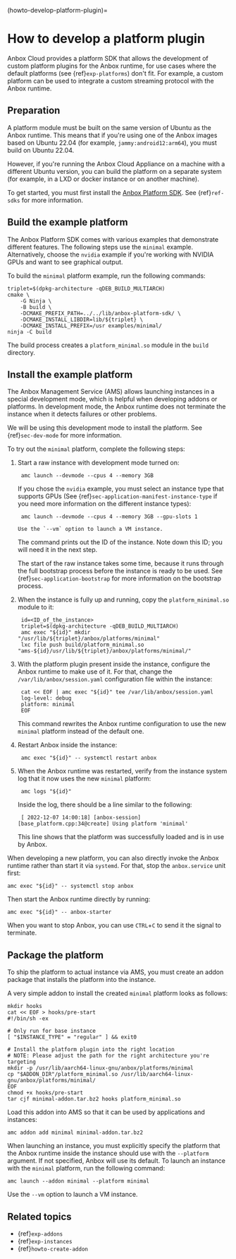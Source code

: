 (howto-develop-platform-plugin)=
# How to develop a platform plugin

Anbox Cloud provides a platform SDK that allows the development of custom platform plugins for the Anbox runtime, for use cases where the default platforms (see {ref}`exp-platforms`) don't fit. For example, a custom platform can be used to integrate a custom streaming protocol with the Anbox runtime.

## Preparation

A platform module must be built on the same version of Ubuntu as the Anbox runtime. This means that if you're using one of the Anbox images based on Ubuntu 22.04 (for example, `jammy:android12:arm64`), you must build on Ubuntu 22.04.

However, if you're running the Anbox Cloud Appliance on a machine with a different Ubuntu version, you can build the platform on a separate system (for example, in a LXD or docker instance or on another machine).

To get started, you must first install the [Anbox Platform SDK](https://github.com/canonical/anbox-platform-sdk). See {ref}`ref-sdks` for more information.

## Build the example platform

The Anbox Platform SDK comes with various examples that demonstrate different features. The following steps use the `minimal` example. Alternatively, choose the `nvidia` example if you're working with NVIDIA GPUs and want to see graphical output.

To build the `minimal` platform example, run the following commands:

    triplet=$(dpkg-architecture -qDEB_BUILD_MULTIARCH)
    cmake \
        -G Ninja \
        -B build \
        -DCMAKE_PREFIX_PATH=../../lib/anbox-platform-sdk/ \
        -DCMAKE_INSTALL_LIBDIR=lib/${triplet} \
        -DCMAKE_INSTALL_PREFIX=/usr examples/minimal/
    ninja -C build

The build process creates a `platform_minimal.so` module in the `build` directory.

## Install the example platform

The Anbox Management Service (AMS) allows launching instances in a special development mode, which is helpful when developing addons or platforms. In development mode, the Anbox runtime does not terminate the instance when it detects failures or other problems.

We will be using this development mode to install the platform. See {ref}`sec-dev-mode` for more information.

To try out the `minimal` platform, complete the following steps:

1. Start a raw instance with development mode turned on:

        amc launch --devmode --cpus 4 --memory 3GB

   If you chose the `nvidia` example, you must select an instance type that supports GPUs (See {ref}`sec-application-manifest-instance-type` if you need more information on the different instance types):

        amc launch --devmode --cpus 4 --memory 3GB --gpu-slots 1

    ```{note}
    Use the `--vm` option to launch a VM instance.
    ```

   The command prints out the ID of the instance. Note down this ID; you will need it in the next step.

   The start of the raw instance takes some time, because it runs through the full bootstrap process before the instance is ready to be used. See {ref}`sec-application-bootstrap` for more information on the bootstrap process.

1. When the instance is fully up and running, copy the `platform_minimal.so` module to it:

        id=<ID_of_the_instance>
        triplet=$(dpkg-architecture -qDEB_BUILD_MULTIARCH)
        amc exec "${id}" mkdir "/usr/lib/${triplet}/anbox/platforms/minimal"
        lxc file push build/platform_minimal.so "ams-${id}/usr/lib/${triplet}/anbox/platforms/minimal/"

1. With the platform plugin present inside the instance, configure the Anbox runtime to make use of it. For that, change the `/var/lib/anbox/session.yaml` configuration file within the instance:

        cat << EOF | amc exec "${id}" tee /var/lib/anbox/session.yaml
        log-level: debug
        platform: minimal
        EOF

   This command rewrites the Anbox runtime configuration to use the new `minimal` platform instead of the default one.

1. Restart Anbox inside the instance:

        amc exec "${id}" -- systemctl restart anbox

1. When the Anbox runtime was restarted, verify from the instance system log that it now uses the new `minimal` platform:

        amc logs "${id}"

   Inside the log, there should be a line similar to the following:

        [ 2022-12-07 14:00:18] [anbox-session] [base_platform.cpp:34@create] Using platform 'minimal'

   This line shows that the platform was successfully loaded and is in use by Anbox.

When developing a new platform, you can also directly invoke the Anbox runtime rather than start it via `systemd`. For that, stop the `anbox.service` unit first:

    amc exec "${id}" -- systemctl stop anbox

Then start the Anbox runtime directly by running:

    amc exec "${id}" -- anbox-starter

When you want to stop Anbox, you can use `CTRL`+`C` to send it the signal to terminate.

## Package the platform

To ship the platform to actual instance via AMS, you must create an addon package that installs the platform into the instance.

A very simple addon to install the created `minimal` platform looks as follows:

    mkdir hooks
    cat << EOF > hooks/pre-start
    #!/bin/sh -ex

    # Only run for base instance
    [ "$INSTANCE_TYPE" = "regular" ] && exit0

    # Install the platform plugin into the right location
    # NOTE: Please adjust the path for the right architecture you're targeting
    mkdir -p /usr/lib/aarch64-linux-gnu/anbox/platforms/minimal
    cp "$ADDON_DIR"/platform_minimal.so /usr/lib/aarch64-linux-gnu/anbox/platforms/minimal/
    EOF
    chmod +x hooks/pre-start
    tar cjf minimal-addon.tar.bz2 hooks platform_minimal.so

Load this addon into AMS so that it can be used by applications and instances:

    amc addon add minimal minimal-addon.tar.bz2

When launching an instance, you must explicitly specify the platform that the Anbox runtime inside the instance should use with the `--platform` argument. If not specified, Anbox will use its default. To launch an instance with the `minimal` platform, run the following command:

    amc launch --addon minimal --platform minimal

Use the `--vm` option to launch a VM instance.

## Related topics

* {ref}`exp-addons`
* {ref}`exp-instances`
* {ref}`howto-create-addon`
